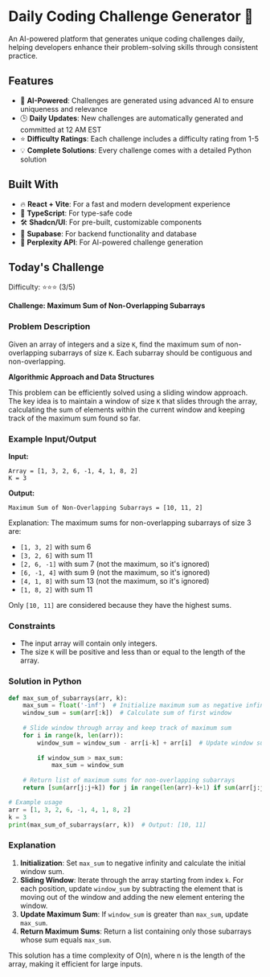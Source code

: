 # Daily Coding Challenge Generator 🚀

An AI-powered platform that generates unique coding challenges daily, helping developers enhance their problem-solving skills through consistent practice.

## Features

- 🤖 **AI-Powered**: Challenges are generated using advanced AI to ensure uniqueness and relevance
- 🕒 **Daily Updates**: New challenges are automatically generated and committed at 12 AM EST
- ⭐ **Difficulty Ratings**: Each challenge includes a difficulty rating from 1-5
- 💡 **Complete Solutions**: Every challenge comes with a detailed Python solution

## Built With

- 🔥 **React + Vite**: For a fast and modern development experience
- 🔷 **TypeScript**: For type-safe code
- 🛠️ **Shadcn/UI**: For pre-built, customizable components
- 🔌 **Supabase**: For backend functionality and database
- 🤖 **Perplexity API**: For AI-powered challenge generation

## Today's Challenge

Difficulty: ⭐⭐⭐ (3/5)

**Challenge: Maximum Sum of Non-Overlapping Subarrays**

### Problem Description

Given an array of integers and a size `K`, find the maximum sum of non-overlapping subarrays of size `K`. Each subarray should be contiguous and non-overlapping.

**Algorithmic Approach and Data Structures**

This problem can be efficiently solved using a sliding window approach. The key idea is to maintain a window of size `K` that slides through the array, calculating the sum of elements within the current window and keeping track of the maximum sum found so far.

### Example Input/Output

**Input:**
```
Array = [1, 3, 2, 6, -1, 4, 1, 8, 2]
K = 3
```

**Output:**
```
Maximum Sum of Non-Overlapping Subarrays = [10, 11, 2]
```
Explanation: The maximum sums for non-overlapping subarrays of size 3 are:
- `[1, 3, 2]` with sum 6
- `[3, 2, 6]` with sum 11
- `[2, 6, -1]` with sum 7 (not the maximum, so it's ignored)
- `[6, -1, 4]` with sum 9 (not the maximum, so it's ignored)
- `[4, 1, 8]` with sum 13 (not the maximum, so it's ignored)
- `[1, 8, 2]` with sum 11

Only `[10, 11]` are considered because they have the highest sums.

### Constraints

- The input array will contain only integers.
- The size `K` will be positive and less than or equal to the length of the array.

### Solution in Python

```python
def max_sum_of_subarrays(arr, k):
    max_sum = float('-inf')  # Initialize maximum sum as negative infinity
    window_sum = sum(arr[:k])  # Calculate sum of first window
    
    # Slide window through array and keep track of maximum sum
    for i in range(k, len(arr)):
        window_sum = window_sum - arr[i-k] + arr[i]  # Update window sum by removing last element and adding new one
        
        if window_sum > max_sum:
            max_sum = window_sum
    
    # Return list of maximum sums for non-overlapping subarrays
    return [sum(arr[j:j+k]) for j in range(len(arr)-k+1) if sum(arr[j:j+k]) == max_sum]

# Example usage
arr = [1, 3, 2, 6, -1, 4, 1, 8, 2]
k = 3
print(max_sum_of_subarrays(arr, k))  # Output: [10, 11]
```

### Explanation

1. **Initialization**: Set `max_sum` to negative infinity and calculate the initial window sum.
2. **Sliding Window**: Iterate through the array starting from index `k`. For each position, update `window_sum` by subtracting the element that is moving out of the window and adding the new element entering the window.
3. **Update Maximum Sum**: If `window_sum` is greater than `max_sum`, update `max_sum`.
4. **Return Maximum Sums**: Return a list containing only those subarrays whose sum equals `max_sum`.

This solution has a time complexity of O(n), where n is the length of the array, making it efficient for large inputs.